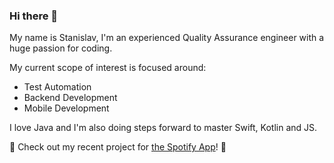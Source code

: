 ### Hi there 👋
My name is Stanislav, I'm an experienced Quality Assurance engineer with a huge passion for coding.

My current scope of interest is focused around:
- Test Automation
- Backend Development
- Mobile Development

I love Java and I'm also doing steps forward to master Swift, Kotlin and JS.

💚 Check out my recent project for <a href="https://github.com/gitstanhub/test-automation-experiment-spotify">the Spotify App</a>! 💚

<!--
**gitstanhub/gitstanhub** is a ✨ _special_ ✨ repository because its `README.md` (this file) appears on your GitHub profile.

Here are some ideas to get you started:

- 🔭 I’m currently working on ...
- 🌱 I’m currently learning ...
- 👯 I’m looking to collaborate on ...
- 🤔 I’m looking for help with ...
- 💬 Ask me about ...
- 📫 How to reach me: ...
- 😄 Pronouns: ...
- ⚡ Fun fact: ...
-->
